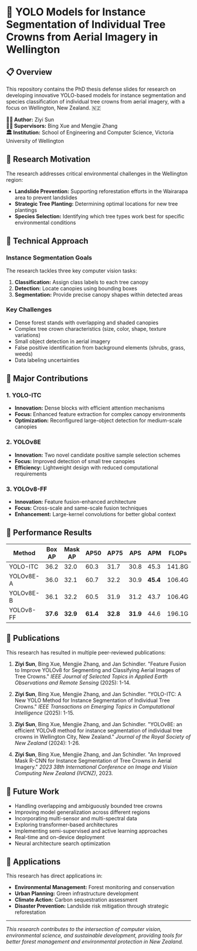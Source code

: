# 🌳 YOLO Models for Instance Segmentation of Individual Tree Crowns from Aerial Imagery in Wellington

## 📋 Overview

This repository contains the PhD thesis defense slides for research on developing innovative YOLO-based models for instance segmentation and species classification of individual tree crowns from aerial imagery, with a focus on Wellington, New Zealand. 🇳🇿

**👨‍🎓 Author:** Ziyi Sun  
**👨‍🏫 Supervisors:** Bing Xue and Mengjie Zhang  
**🏛️ Institution:** School of Engineering and Computer Science, Victoria University of Wellington


## 🎯 Research Motivation

The research addresses critical environmental challenges in the Wellington region:
- **Landslide Prevention:** Supporting reforestation efforts in the Wairarapa area to prevent landslides
- **Strategic Tree Planting:** Determining optimal locations for new tree plantings
- **Species Selection:** Identifying which tree types work best for specific environmental conditions

## 🎯 Technical Approach

### Instance Segmentation Goals
The research tackles three key computer vision tasks:
1. **Classification:** Assign class labels to each tree canopy
2. **Detection:** Locate canopies using bounding boxes  
3. **Segmentation:** Provide precise canopy shapes within detected areas

### Key Challenges
- Dense forest stands with overlapping and shaded canopies
- Complex tree crown characteristics (size, color, shape, texture variations)
- Small object detection in aerial imagery
- False positive identification from background elements (shrubs, grass, weeds)
- Data labeling uncertainties

## 🎯 Major Contributions

### 1. YOLO-ITC
- **Innovation:** Dense blocks with efficient attention mechanisms
- **Focus:** Enhanced feature extraction for complex canopy environments
- **Optimization:** Reconfigured large-object detection for medium-scale canopies

### 2. YOLOv8E
- **Innovation:** Two novel candidate positive sample selection schemes
- **Focus:** Improved detection of small tree canopies
- **Efficiency:** Lightweight design with reduced computational requirements

### 3. YOLOv8-FF
- **Innovation:** Feature fusion-enhanced architecture
- **Focus:** Cross-scale and same-scale fusion techniques
- **Enhancement:** Large-kernel convolutions for better global context

## 🎯 Performance Results

| Method | Box AP | Mask AP | AP50 | AP75 | APS | APM | FLOPs | #Params |
|--------|--------|---------|------|------|-----|-----|-------|---------|
| YOLO-ITC | 36.2 | 32.0 | 60.3 | 31.7 | 30.8 | 45.3 | 141.8G | 82.2M |
| YOLOv8E-A | 36.0 | 32.1 | 60.7 | 32.2 | 30.9 | **45.4** | 106.4G | 56.9M |
| YOLOv8E-B | 36.1 | 32.2 | 60.5 | 31.9 | 31.2 | 43.7 | 106.4G | 56.9M |
| YOLOv8-FF | **37.6** | **32.9** | **61.4** | **32.8** | **31.9** | 44.6 | 196.1G | 54.4M |

## 🎯 Publications

This research has resulted in multiple peer-reviewed publications:

1. **Ziyi Sun**, Bing Xue, Mengjie Zhang, and Jan Schindler. "Feature Fusion to Improve YOLOv8 for Segmenting and Classifying Aerial Images of Tree Crowns." *IEEE Journal of Selected Topics in Applied Earth Observations and Remote Sensing* (2025): 1-14.

2. **Ziyi Sun**, Bing Xue, Mengjie Zhang, and Jan Schindler. "YOLO-ITC: A New YOLO Method for Instance Segmentation of Individual Tree Crowns." *IEEE Transactions on Emerging Topics in Computational Intelligence* (2025): 1-15.

3. **Ziyi Sun**, Bing Xue, Mengjie Zhang, and Jan Schindler. "YOLOv8E: an efficient YOLOv8 method for instance segmentation of individual tree crowns in Wellington City, New Zealand." *Journal of the Royal Society of New Zealand* (2024): 1-26.

4. **Ziyi Sun**, Bing Xue, Mengjie Zhang, and Jan Schindler. "An Improved Mask R-CNN for Instance Segmentation of Tree Crowns in Aerial Imagery." *2023 38th International Conference on Image and Vision Computing New Zealand (IVCNZ)*, 2023.

## 🎯 Future Work

- Handling overlapping and ambiguously bounded tree crowns
- Improving model generalization across different regions
- Incorporating multi-sensor and multi-spectral data
- Exploring transformer-based architectures
- Implementing semi-supervised and active learning approaches
- Real-time and on-device deployment
- Neural architecture search optimization

## 🎯 Applications

This research has direct applications in:
- **Environmental Management:** Forest monitoring and conservation
- **Urban Planning:** Green infrastructure development
- **Climate Action:** Carbon sequestration assessment
- **Disaster Prevention:** Landslide risk mitigation through strategic reforestation

---

*This research contributes to the intersection of computer vision, environmental science, and sustainable development, providing tools for better forest management and environmental protection in New Zealand.*

